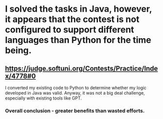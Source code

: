 # I solved the tasks in Java, however, it appears that the contest is not configured to support different languages than Python for the time being.

## https://judge.softuni.org/Contests/Practice/Index/4778#0 

I converted my existing code to Python to determine whether my logic developed in Java was valid.
Anyway, it was not a big deal challenge, especially with existing tools like GPT. 
### Overall conclusion - greater benefits than wasted efforts. 
